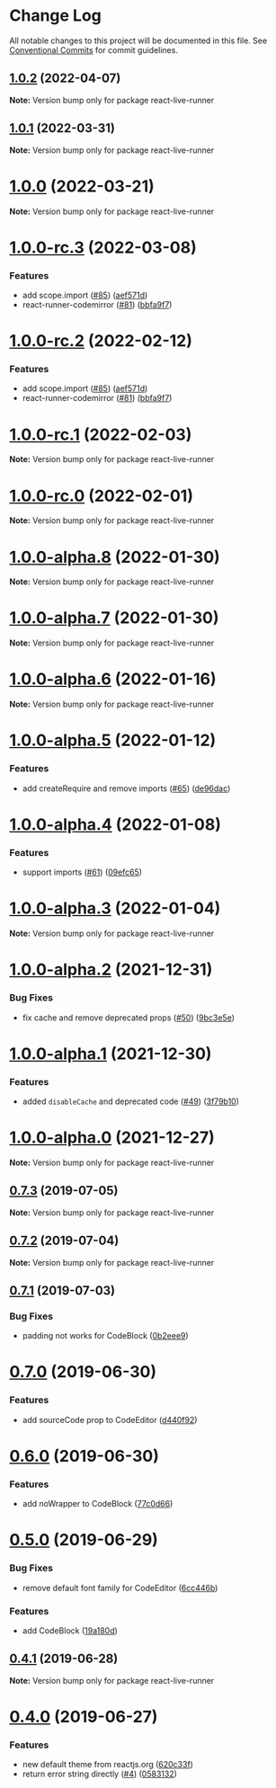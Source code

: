 # Change Log

All notable changes to this project will be documented in this file.
See [Conventional Commits](https://conventionalcommits.org) for commit guidelines.

## [1.0.2](https://github.com/nihgwu/react-runner/compare/react-live-runner@1.0.1...react-live-runner@1.0.2) (2022-04-07)

**Note:** Version bump only for package react-live-runner

## [1.0.1](https://github.com/nihgwu/react-runner/compare/react-live-runner@1.0.0...react-live-runner@1.0.1) (2022-03-31)

**Note:** Version bump only for package react-live-runner

# [1.0.0](https://github.com/nihgwu/react-runner/compare/react-live-runner@1.0.0-rc.3...react-live-runner@1.0.0) (2022-03-21)

**Note:** Version bump only for package react-live-runner

# [1.0.0-rc.3](https://github.com/nihgwu/react-runner/compare/react-live-runner@1.0.0-rc.1...react-live-runner@1.0.0-rc.3) (2022-03-08)

### Features

- add scope.import ([#85](https://github.com/nihgwu/react-runner/issues/85)) ([aef571d](https://github.com/nihgwu/react-runner/commit/aef571db71415f916d6a524dfd41435a68d9be5f))
- react-runner-codemirror ([#81](https://github.com/nihgwu/react-runner/issues/81)) ([bbfa9f7](https://github.com/nihgwu/react-runner/commit/bbfa9f740472a58547ede428516e79bb3590bf90))

# [1.0.0-rc.2](https://github.com/nihgwu/react-runner/compare/react-live-runner@1.0.0-rc.1...react-live-runner@1.0.0-rc.2) (2022-02-12)

### Features

- add scope.import ([#85](https://github.com/nihgwu/react-runner/issues/85)) ([aef571d](https://github.com/nihgwu/react-runner/commit/aef571db71415f916d6a524dfd41435a68d9be5f))
- react-runner-codemirror ([#81](https://github.com/nihgwu/react-runner/issues/81)) ([bbfa9f7](https://github.com/nihgwu/react-runner/commit/bbfa9f740472a58547ede428516e79bb3590bf90))

# [1.0.0-rc.1](https://github.com/nihgwu/react-runner/compare/react-live-runner@1.0.0-rc.0...react-live-runner@1.0.0-rc.1) (2022-02-03)

**Note:** Version bump only for package react-live-runner

# [1.0.0-rc.0](https://github.com/nihgwu/react-runner/compare/react-live-runner@1.0.0-alpha.8...react-live-runner@1.0.0-rc.0) (2022-02-01)

**Note:** Version bump only for package react-live-runner

# [1.0.0-alpha.8](https://github.com/nihgwu/react-runner/compare/react-live-runner@1.0.0-alpha.7...react-live-runner@1.0.0-alpha.8) (2022-01-30)

**Note:** Version bump only for package react-live-runner

# [1.0.0-alpha.7](https://github.com/nihgwu/react-runner/compare/react-live-runner@1.0.0-alpha.6...react-live-runner@1.0.0-alpha.7) (2022-01-30)

**Note:** Version bump only for package react-live-runner

# [1.0.0-alpha.6](https://github.com/nihgwu/react-runner/compare/react-live-runner@1.0.0-alpha.5...react-live-runner@1.0.0-alpha.6) (2022-01-16)

**Note:** Version bump only for package react-live-runner

# [1.0.0-alpha.5](https://github.com/nihgwu/react-runner/compare/react-live-runner@1.0.0-alpha.4...react-live-runner@1.0.0-alpha.5) (2022-01-12)

### Features

- add createRequire and remove imports ([#65](https://github.com/nihgwu/react-runner/issues/65)) ([de96dac](https://github.com/nihgwu/react-runner/commit/de96dac64fa78d443e1ef668c68c3f2b9ee78a6b))

# [1.0.0-alpha.4](https://github.com/nihgwu/react-runner/compare/react-live-runner@1.0.0-alpha.3...react-live-runner@1.0.0-alpha.4) (2022-01-08)

### Features

- support imports ([#61](https://github.com/nihgwu/react-runner/issues/61)) ([09efc65](https://github.com/nihgwu/react-runner/commit/09efc654f68d4fa127062cc21fdd32e12623dc2b))

# [1.0.0-alpha.3](https://github.com/nihgwu/react-runner/compare/react-live-runner@1.0.0-alpha.2...react-live-runner@1.0.0-alpha.3) (2022-01-04)

**Note:** Version bump only for package react-live-runner

# [1.0.0-alpha.2](https://github.com/nihgwu/react-runner/compare/react-live-runner@1.0.0-alpha.1...react-live-runner@1.0.0-alpha.2) (2021-12-31)

### Bug Fixes

- fix cache and remove deprecated props ([#50](https://github.com/nihgwu/react-runner/issues/50)) ([9bc3e5e](https://github.com/nihgwu/react-runner/commit/9bc3e5ef58199bfdbb054d2f10b083a3fde74921))

# [1.0.0-alpha.1](https://github.com/nihgwu/react-runner/compare/react-live-runner@1.0.0-alpha.0...react-live-runner@1.0.0-alpha.1) (2021-12-30)

### Features

- added `disableCache` and deprecated code ([#49](https://github.com/nihgwu/react-runner/issues/49)) ([3f79b10](https://github.com/nihgwu/react-runner/commit/3f79b103964f916022c8e339d6555b8f6d557f2f))

# [1.0.0-alpha.0](https://github.com/nihgwu/react-runner/compare/react-live-runner@0.7.3...react-live-runner@1.0.0-alpha.0) (2021-12-27)

**Note:** Version bump only for package react-live-runner

## [0.7.3](https://github.com/nihgwu/react-runner/compare/react-live-runner@0.7.2...react-live-runner@0.7.3) (2019-07-05)

**Note:** Version bump only for package react-live-runner

## [0.7.2](https://github.com/nihgwu/react-runner/compare/react-live-runner@0.7.1...react-live-runner@0.7.2) (2019-07-04)

**Note:** Version bump only for package react-live-runner

## [0.7.1](https://github.com/nihgwu/react-runner/compare/react-live-runner@0.7.0...react-live-runner@0.7.1) (2019-07-03)

### Bug Fixes

- padding not works for CodeBlock ([0b2eee9](https://github.com/nihgwu/react-runner/commit/0b2eee9))

# [0.7.0](https://github.com/nihgwu/react-runner/compare/react-live-runner@0.6.0...react-live-runner@0.7.0) (2019-06-30)

### Features

- add sourceCode prop to CodeEditor ([d440f92](https://github.com/nihgwu/react-runner/commit/d440f92))

# [0.6.0](https://github.com/nihgwu/react-runner/compare/react-live-runner@0.5.0...react-live-runner@0.6.0) (2019-06-30)

### Features

- add noWrapper to CodeBlock ([77c0d66](https://github.com/nihgwu/react-runner/commit/77c0d66))

# [0.5.0](https://github.com/nihgwu/react-runner/compare/react-live-runner@0.4.1...react-live-runner@0.5.0) (2019-06-29)

### Bug Fixes

- remove default font family for CodeEditor ([6cc446b](https://github.com/nihgwu/react-runner/commit/6cc446b))

### Features

- add CodeBlock ([19a180d](https://github.com/nihgwu/react-runner/commit/19a180d))

## [0.4.1](https://github.com/nihgwu/react-runner/compare/react-live-runner@0.4.0...react-live-runner@0.4.1) (2019-06-28)

**Note:** Version bump only for package react-live-runner

# [0.4.0](https://github.com/nihgwu/react-runner/compare/react-live-runner@0.3.0...react-live-runner@0.4.0) (2019-06-27)

### Features

- new default theme from reactjs.org ([620c33f](https://github.com/nihgwu/react-runner/commit/620c33f))
- return error string directly ([#4](https://github.com/nihgwu/react-runner/issues/4)) ([0583132](https://github.com/nihgwu/react-runner/commit/0583132))
